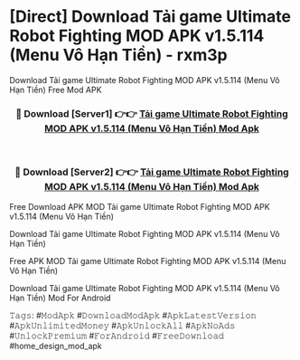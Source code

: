 # [Direct] Download Tải game Ultimate Robot Fighting MOD APK v1.5.114 (Menu Vô Hạn Tiền) - rxm3p
Download Tải game Ultimate Robot Fighting MOD APK v1.5.114 (Menu Vô Hạn Tiền) Free Mod APK

<div align="center">
<h3>🔴 Download [Server1] 👉👉 <a href="https://apk-comot.site?title=Tải_game_Ultimate_Robot_Fighting_MOD_APK_v1.5.114_(Menu_Vô_Hạn_Tiền)">Tải game Ultimate Robot Fighting MOD APK v1.5.114 (Menu Vô Hạn Tiền) Mod Apk</a></h3><br>

<h3>🔴 Download [Server2] 👉👉 <a href="https://apk-comot.site?title=Tải_game_Ultimate_Robot_Fighting_MOD_APK_v1.5.114_(Menu_Vô_Hạn_Tiền)">Tải game Ultimate Robot Fighting MOD APK v1.5.114 (Menu Vô Hạn Tiền) Mod Apk</a></h3>
</div>


Free Download APK MOD Tải game Ultimate Robot Fighting MOD APK v1.5.114 (Menu Vô Hạn Tiền)

Download Tải game Ultimate Robot Fighting MOD APK v1.5.114 (Menu Vô Hạn Tiền) 

Free APK MOD Tải game Ultimate Robot Fighting MOD APK v1.5.114 (Menu Vô Hạn Tiền) 

Download Tải game Ultimate Robot Fighting MOD APK v1.5.114 (Menu Vô Hạn Tiền) Mod For Android

𝚃𝚊𝚐𝚜: #𝙼𝚘𝚍𝙰𝚙𝚔 #𝙳𝚘𝚠𝚗𝚕𝚘𝚊𝚍𝙼𝚘𝚍𝙰𝚙𝚔 #𝙰𝚙𝚔𝙻𝚊𝚝𝚎𝚜𝚝𝚅𝚎𝚛𝚜𝚒𝚘𝚗 #𝙰𝚙𝚔𝚄𝚗𝚕𝚒𝚖𝚒𝚝𝚎𝚍𝙼𝚘𝚗𝚎𝚢 #𝙰𝚙𝚔𝚄𝚗𝚕𝚘𝚌𝚔𝙰𝚕𝚕 #𝙰𝚙𝚔𝙽𝚘𝙰𝚍𝚜 #𝚄𝚗𝚕𝚘𝚌𝚔𝙿𝚛𝚎𝚖𝚒𝚞𝚖 #𝙵𝚘𝚛𝙰𝚗𝚍𝚛𝚘𝚒𝚍 #𝙵𝚛𝚎𝚎𝙳𝚘𝚠𝚗𝚕𝚘𝚊𝚍 #home_design_mod_apk
